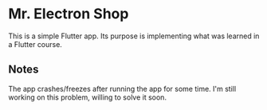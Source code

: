 # Mr. Electron Shop

This is a simple Flutter app. Its purpose is implementing what was learned in a Flutter course.

## Notes

The app crashes/freezes after running the app for some time. I'm still working on this problem, willing to solve it soon.
